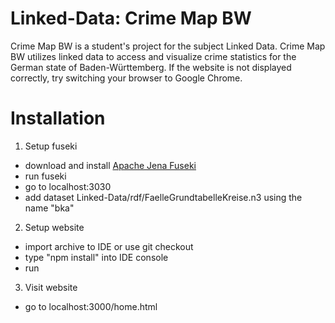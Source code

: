 # Linked-Data: Crime Map BW
Crime Map BW is a student's project for the subject Linked Data.
Crime Map BW utilizes linked data to access and visualize crime statistics for the German state of Baden-Württemberg.
If the website is not displayed correctly, try switching your browser to Google Chrome.

# Installation

1. Setup fuseki
  - download and install [Apache Jena Fuseki](https://jena.apache.org/download/index.cgi)
  - run fuseki
  - go to localhost:3030
  - add dataset Linked-Data/rdf/FaelleGrundtabelleKreise.n3 using the name "bka"

2. Setup website
  - import archive to IDE or use git checkout
  - type "npm install" into IDE console
  - run

3. Visit website
  - go to localhost:3000/home.html
  
  
  

